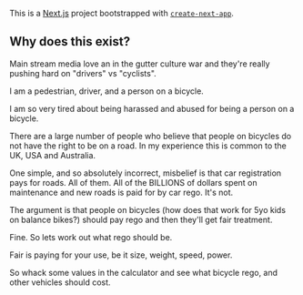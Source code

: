 This is a [Next.js](https://nextjs.org/) project bootstrapped with [`create-next-app`](https://github.com/vercel/next.js/tree/canary/packages/create-next-app).

## Why does this exist?

Main stream media love an in the gutter culture war and they're really pushing hard on "drivers" vs "cyclists".

I am a pedestrian, driver, and a person on a bicycle.

I am so very tired about being harassed and abused for being a person on a bicycle.

There are a large number of people who believe that people on bicycles do not have the right to be on a road. In my experience this is common to the UK, USA and Australia.

One simple, and so absolutely incorrect, misbelief is that car registration pays for roads. All of them. All of the BILLIONS of dollars spent on maintenance and new roads is paid for by car rego. It's not.

The argument is that people on bicycles (how does that work for 5yo kids on balance bikes?) should pay rego and then they'll get fair treatment.

Fine. So lets work out what rego should be.

Fair is paying for your use, be it size, weight, speed, power.

So whack some values in the calculator and see what bicycle rego, and other vehicles should cost.